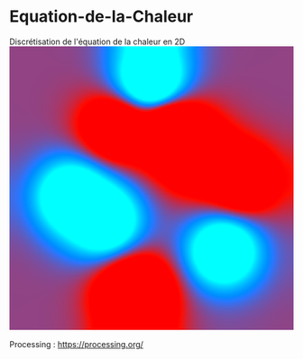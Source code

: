 # Equation-de-la-Chaleur
Discrétisation de l'équation de la chaleur en 2D
![exemple](EquationChaleur/frames-004714.png)

Processing : https://processing.org/
